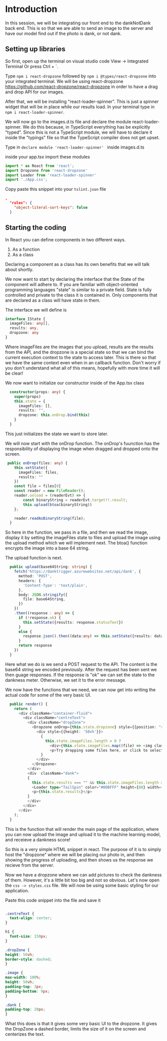 # Introduction

In this session, we will be integrating our front end to the dankNotDank back end. This is so that we are able to send an image to the server and have our model find out if the photo is dank, or not dank.

## Setting up libraries
So first, open up the terminal on visual studio code View -> Integrated Terminal Or press Ctrl + `.

Type `npm i react-dropzone` followed by `npm i @types/react-dropzone` into your integrated terminal.
We will be using react-dropzone <https://github.com/react-dropzone/react-dropzone> in order to have a drag and drop API for our images.

After that, we will be installing "react-loader-spinner". This is just a spinner widget that will be in place while our results load.
In your terminal type in `npm i react-loader-spinner`.

We will now go to the images.d.ts file and declare the module react-loader-spinner. We do this because, in TypeScript everything has be explicitly "typed". Since this is not a TypeScript module, we will have to declare it inside the "typings" file so that the TypeScript compiler does not get upset.

Type in
`declare module 'react-loader-spinner' `
inside images.d.ts

inside your app.tsx 
import these modules

```typescript
import * as React from 'react';
import Dropzone from 'react-dropzone'
import Loader from 'react-loader-spinner'
import './App.css';
```

Copy paste this snippet into your `tslint.json` file
```json
,
  "rules": {
    "object-literal-sort-keys": false
  }
```

## Starting the coding
In React you can define components in two different ways.
1. As a function
2. As a class

Declaring a component as a class has its own benefits that we will talk about shortly. 

We now want to start by declaring the interface that the State of the component will adhere to. If you are familiar with object-oriented programming languages "state" is similar to a private field. State is fully controlled and private to the class it is contained in. Only components that are declared as a class will have state in them.

The interface we will define is 

```typescript
interface IState {
  imageFiles: any[],
  results: any,
  dropzone: any
}
```
Where imageFiles are the images that you upload, results are the results from the API, and the dropzone is a special state so that we can bind the current execution context to the state to access later. This is there so that we have the same context even when in an callback function. Don't worry if you don't understand what all of this means, hopefully with more time it will be clear!

We now want to initialize our constructor inside of the App.tsx class

```typescript
  constructor(props: any) {
    super(props)
    this.state = {
      imageFiles: [],
      results: "",
      dropzone: this.onDrop.bind(this)
    }
  }
```
This just initializes the state we want to store later.

We will now start with the onDrop function. The onDrop's fuunction has the responsibility of displaying the image when dragged and dropped onto the screen.

```typescript
 public onDrop(files: any) {
    this.setState({
      imageFiles: files,
      results: ""
    })
    const file = files[0]
    const reader = new FileReader();
    reader.onload = (readerEvt) => {
        const binaryString = readerEvt.target!!.result;
        this.upload(btoa(binaryString))
    };

    reader.readAsBinaryString(file);
  }
```
So here in the function, we pass in a file, and then we read the image, display it by setting the imageFiles state to files and upload the image using the upload method which we will implement next. The btoa() function encrypts the image into a base 64 string.


The upload function is next.
```typescript
  public upload(base64String: string) {
    fetch('https://danktrigger.azurewebsites.net/api/dank', {
      method: 'POST',
      headers: {
        'Content-Type': 'text/plain',
      },
      body: JSON.stringify({
        file: base64String,
      })
    })
    .then((response : any) => {
      if (!response.ok) {
        this.setState({results: response.statusText})
      }
      else {
        response.json().then((data:any) => this.setState({results: data[0].class}))
      }
      return response
    })
  }
```
Here what we do is we send a POST request to the API. The content is the base64 string we encoded previously. After the request has been sent we then guage responses. If the response is "ok" we can set the state to the dankness meter. Otherwise, we set it to the error message.


We now have the functions that we need, we can now get into writing the actual code for some of the very basic UI. 

```typescript
  public render() {
    return (
      <div className="container-fluid">
        <div className="centreText">
          <div className="dropZone">
            <Dropzone onDrop={this.state.dropzone} style={{position: "relative"}}>
              <div style={{height: '50vh'}}>
                {
                  this.state.imageFiles.length > 0 ? 
                    <div>{this.state.imageFiles.map((file) => <img className="image" key={file.name} src={file.preview} /> )}</div> :
                    <p>Try dropping some files here, or click to select files to upload.</p>
                }  
              </div>
            </Dropzone>
          </div>
          <div  className="dank">
          {
            this.state.results === "" && this.state.imageFiles.length > 0 ?
            <Loader type="TailSpin" color="#00BFFF" height={80} width={80}/> :
            <p>{this.state.results}</p>
          }
          </div>
        </div>
      </div>
    );
  }
 ```
 This is the function that will render the main page of the application, where you can now upload the image and upload it to the machine learning model, and receieve a dankness score! 
 
So this is a very simple HTML snippet in react. The purpose of it is to simply host the "dropzone" where we will be placing our photo in, and then showing the progress of uploading, and then shows us the response we recieve from the server. 

Now we have a dropzone where we can add pictures to check the dankness of them. However, it's a little bit too big and not so obvious. Let's now open the  `css -> styles.css` file. We will now be using some basic styling for our application.

Paste this code snippet into the file and save it

```css

.centreText {
  text-align: center;
}

h1 {
  font-size: 150px;
}

.dropZone {
height: 50vh;
border-style: dashed;
}

.image {
max-width: 100%;
height: 50vh;
padding-top: 3px;
padding-bottom: 9px;
}

.dank {
padding-top: 20px;
}
```
What this does is that it gives some very basic UI to the dropzone. It gives the DropZone a dashed border, limits the size of it on the screen and centerizes the text. 
